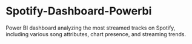 # Spotify-Dashboard-Powerbi
Power BI dashboard analyzing the most streamed tracks on Spotify, including various song attributes, chart presence, and streaming trends.
